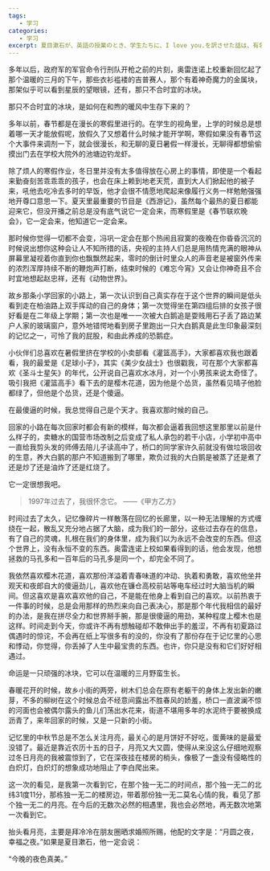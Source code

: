```yaml
---
tags:
   - 学习
categories:
   - 学习
excerpt: 夏目漱石が、英語の授業のとき、学生たちに、I love you.を訳させた話は、有名です。学生たちは、「我、汝を愛す」とか、「僕は、そなたを、愛しう思う」とかいう訳を、ひねりだしました。「おまえら、それでも、日本人か?」漱石は、一喝してから、つけくわえたということです。「日本人は、そんな、いけ図々しいことは口にしない。これは、月がとっても青いなあ――と訳すものだ」なるほど、明治時代の男女が、人目をしのんで、ランデブーをしているときなら、「月がとっても青いなあ」と言えば、I love you.の意味になったのでしょう。
---
```



多年以后，政府军的军官命令行刑队开枪之前的片刻，奥雷连诺上校重新回忆起了那个温暖的三月的下午，那些衣衫褴褛的吉普赛人，那个有着神奇魔力的金属块，那架似乎可以看到星辰的望眼镜，还有，那只不合时宜的冰块。

那只不合时宜的冰块，是如何在和煦的暖风中生存下来的？

多年以前，春节都是在漫长的寒假里进行的。在学生的视角里，上学的时候总是想着哪一天才能放假呢，放假久了又想着什么时候才能开学啊，寒假如果没有春节这个大事件来调剂一下，就会很漫长，和无聊的夏日暑假一样漫长，无聊得都想偷偷摸出门去在学校大院外的池塘边钓龙虾。

除了烦人的寒假作业，冬日里并没有太多值得放在心房上的事情，即使是一个看起来勤奋刻苦乖乖乖的孩子，也会在床上赖到地老天荒，直到大人们掀起他的被子来，吼他去吃冷去多时的早饭，他才会很不情愿地爬起来像履行义务一样勉勉强强地开尊口意思一下。夏天里最重要的节目是《西游记》，虽然每个最热的夏日都能迎来它，但没开播之前总是没有底气说它一定会来，而寒假里是《春节联欢晚会》，它一定会来，他知道它一定会来。

那时候你觉得一切都不会变，冯巩一定会在那个热闹且寂寞的夜晚在你昏昏沉沉的时候说出想你这种会让人不知所措的话，央视的主持人们总是用热情充满的眼神从屏幕里凝视着你直到你也飘飘然起来，零时的倒计时里众人的声音老是被窗外传来的浓烈浑厚持续不断的鞭炮声打断，结束时候的《难忘今宵》又会让你神奇且不合时宜地想起赵忠祥，还有《动物世界》。

故乡那条小学回家的小路上，第一次认识到自己真实存在于这个世界的瞬间是低头看到走在柏油路上双手挥动的自己的身体；第一次觉得坐在第四组后排的女孩子很好看是在二年级上学期；第一次也是唯一一次被大白鹅追是耍贱用石子丢了路边某户人家的玻璃窗户，意外地错愕地看到房子里跑出一只大白鹅真是此生印象最深刻的记忆之一，可怜了我的屁股，和由此养成的恐鹅症。

小伙伴们总喜欢在暑假里挤在学校的小卖部看《灌篮高手》，大家都喜欢我也跟着看，我的最爱是《足球小子》，其实《美少女战士》也很戳我，可在那个大家都喜欢《圣斗士星矢》的年代，公开说自己喜欢水冰月，对一个小男孩来说太奇怪了。吸引我把《灌篮高手》看下去的是樱木花道，因为他是个怂货，虽然看见晴子他脸都绿了，但他是个怂货，还是个傻逼。

在最傻逼的时候，我总觉得自己是个天才。我喜欢那时候的自己。

回家的小路在每次回家时都会有新的模样，每次都会逼着我回想这里那里以前是什么样子的，卖糖水的国营市场改制之后变成了私人承包的若干小店，小学初中高中一直给我剪头发的师傅去陪儿子读高中了，桥口的同学家许久前就没有做垃圾回收的生意，养大白鹅的那户不知道搬到了哪里，欺负过我的大白鹅是被蒸了还是煮了还是炒了还是油炸了还是红烧了。

它一定很想我吧。

> 1997年过去了，我很怀念它。
                                    ——《甲方乙方》

时间过去了太久，记忆像碎片一样散落在回忆的长廊里，以一种无法理解的方式缠绕在一起，散乱又充分地占据了大脑，成为我们的一部分，这些过去存在的信息，有了自己的灵魂，扎根在我们的身体里，成为我们以为永远不会改变的东西。但这个世界上，没有永恒不变的东西。奥雷连诺上校如果看得到的话，他会发现，他想拯救的马孔多和一百年后的马孔多是同一个，却完全不同了。

我依然喜欢樱木花道，喜欢那份洋溢着青春味道的冲动、执着和勇敢，喜欢他坐井观天和夜郎自大的傻逼劲儿，喜欢他在镰仓高校前站等电车经过时大脑当机的瞬间。但这喜欢是喜欢喜欢他的自己，不是能在他身上看到自己的喜欢。以前热衷于一件事的时候，总是会用那样的热烈来向自己表决心，那是那个年代我相信的最好的办法，是我在拼尽全力和世界掰手腕，那是很傻逼的用劲，某种程度上樱木也是这样。时间走到今天，你或许不再有想触碰却不敢伸出手的羞涩，不再有初夏路过偶遇时的惊诧，不会再在纸上写很多有的没的，你没有了那份存在于记忆里的心思和悸动，你觉得，你丢掉了人生中最宝贵的东西。也许，你只是没有和它们好好相遇过。

命运是一只顽强的冰块，它可以在温暖的三月野蛮生长。

春暖花开的时候，故乡小街的两旁，树木们总会在原有老躯干的身体上发出新的嫩芽，不多的柳树在这个时候总会不经意间露出不胜春风的娇羞，桥口一直波澜不惊的河面也会被偶尔露头的鱼儿们荡出水花来，街道不堪用多年的水泥终于要被换成沥青了，来年回家的时候，又是一只新的小街。

记忆里的中秋节总是不怎么关注月亮，最关心的是月饼好不好吃，蛋黄味的是最爱没错了。最近是靠近农历十五的日子，月亮又大又圆，使得从来没这么仔细地观察过冬日月亮的我被震惊到了，它在深夜挂在楼房的梢头，像极了一盏没有侵略性的白炽灯，白炽灯的想象成功地阻止了李白爬出来。

这一次的看见，是我第一次看到它，在那个独一无二的时间点，那个独一无二的北纬31度11分，那栋独一无二的楼房边，带着那份独一无二莫名心情的我，看见了那个独一无二的月亮。在今后的无数次必然的相遇里，我也会必然地，再无数次地第一次看到它。

抬头看月亮，主要是拜冷冷在朋友圈晒求婚照所赐，他配的文字是：“月圆之夜，幸福之夜。”如果是夏目漱石，他一定会说：

“今晚的夜色真美。”
